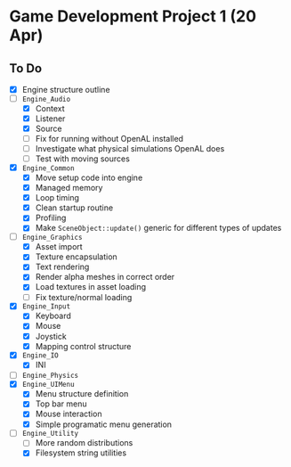 # Game Development Project 1 (20 Apr)

## To Do

- [x] Engine structure outline
- [ ] `Engine_Audio`
  - [x] Context
  - [x] Listener
  - [x] Source
  - [ ] Fix for running without OpenAL installed
  - [ ] Investigate what physical simulations OpenAL does
  - [ ] Test with moving sources
- [x] `Engine_Common`
  - [x] Move setup code into engine
  - [x] Managed memory
  - [x] Loop timing
  - [x] Clean startup routine
  - [x] Profiling
  - [x] Make `SceneObject::update()` generic for different types of updates
- [ ] `Engine_Graphics`
  - [x] Asset import
  - [x] Texture encapsulation
  - [x] Text rendering
  - [x] Render alpha meshes in correct order
  - [x] Load textures in asset loading
  - [ ] Fix texture/normal loading
- [x] `Engine_Input`
  - [x] Keyboard
  - [x] Mouse
  - [x] Joystick
  - [x] Mapping control structure
- [x] `Engine_IO`
  - [x] INI
- [ ] `Engine_Physics`
- [x] `Engine_UIMenu`
  - [x] Menu structure definition
  - [x] Top bar menu
  - [x] Mouse interaction
  - [x] Simple programatic menu generation
- [ ] `Engine_Utility`
  - [ ] More random distributions
  - [x] Filesystem string utilities
